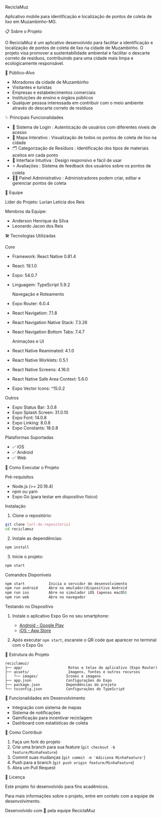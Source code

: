 ReciclaMuz

Aplicativo mobile para identificação e localização de pontos de coleta de lixo em Muzambinho-MG.

📋 Sobre o Projeto

O ReciclaMuz é um aplicativo desenvolvido para facilitar a identificação e localização de pontos de coleta de lixo na cidade de Muzambinho. O projeto visa promover a sustentabilidade ambiental e facilitar o descarte correto de resíduos, contribuindo para uma cidade mais limpa e ecologicamente responsável.

🎯 Público-Alvo

- Moradores da cidade de Muzambinho
- Visitantes e turistas
- Empresas e estabelecimentos comerciais
- Instituições de ensino e órgãos públicos
- Qualquer pessoa interessada em contribuir com o meio ambiente através do descarte correto de resíduos

✨ Principais Funcionalidades

- 🔐  Sistema de Login : Autenticação de usuários com diferentes níveis de acesso
- 📍  Mapa Interativo : Visualização de todos os pontos de coleta de lixo na cidade
- 🗂️  Categorização de Resíduos : Identificação dos tipos de materiais aceitos em cada ponto
- 📱  Interface Intuitiva : Design responsivo e fácil de usar
- ⭐  Avaliações : Sistema de feedback dos usuários sobre os pontos de coleta
- 👨‍💼  Painel Administrativo : Administradores podem criar, editar e gerenciar pontos de coleta

👥 Equipe

 Líder do Projeto:  Lurian Letícia dos Reis

 Membros da Equipe: 
- Anderson Henrique da Silva
- Leonardo Jacon dos Reis

🛠️ Tecnologias Utilizadas

   Core
-  Framework:  React Native 0.81.4
-  React:  19.1.0
-  Expo:   54.0.7
-  Linguagem:  TypeScript 5.9.2

   Navegação e Roteamento
-  Expo Router:   6.0.4
-  React Navigation:  7.1.8
-  React Navigation Native Stack:  7.3.26
-  React Navigation Bottom Tabs:  7.4.7

   Animações e UI
-  React Native Reanimated:   4.1.0
-  React Native Worklets:  0.5.1
-  React Native Screens:   4.16.0
-  React Native Safe Area Context:   5.6.0
-  Expo Vector Icons:  ^15.0.2

Outros
-  Expo Status Bar:   3.0.8
-  Expo Splash Screen:   31.0.10
-  Expo Font:   14.0.8
-  Expo Linking:   8.0.8
-  Expo Constants:   18.0.8

Plataformas Suportadas
- ✅ iOS
- ✅ Android  
- ✅ Web

🚀 Como Executar o Projeto

Pré-requisitos

- Node.js (>= 20.19.4)
- npm ou yarn
- Expo Go (para testar em dispositivo físico)

Instalação

1. Clone o repositório:
```bash
git clone [url-do-repositorio]
cd reciclamuz
```

2. Instale as dependências:
```bash
npm install
```

3. Inicie o projeto:
```bash
npm start
```

 Comandos Disponíveis

```bash
npm start           Inicia o servidor de desenvolvimento
npm run android     Abre no emulador/dispositivo Android
npm run ios         Abre no simulador iOS (apenas macOS)
npm run web         Abre no navegador
```

Testando no Dispositivo

1. Instale o aplicativo  Expo Go  no seu smartphone:
   - [Android - Google Play](https://play.google.com/store/apps/details?id=host.exp.exponent)
   - [iOS - App Store](https://apps.apple.com/app/expo-go/id982107779)

2. Após executar `npm start`, escaneie o QR code que aparecer no terminal com o Expo Go

📁 Estrutura do Projeto

```
reciclamuz/
├── app/                     Rotas e telas do aplicativo (Expo Router)
├── assets/                  Imagens, fontes e outros recursos
│   └── images/             Ícones e imagens
├── app.json                Configurações do Expo
├── package.json            Dependências do projeto
└── tsconfig.json           Configurações do TypeScript
```

 📱 Funcionalidades em Desenvolvimento

- Integração com sistema de mapas
- Sistema de notificações
- Gamificação para incentivar reciclagem
- Dashboard com estatísticas de coleta

🤝 Como Contribuir

1. Faça um fork do projeto
2. Crie uma branch para sua feature (`git checkout -b feature/MinhaFeature`)
3. Commit suas mudanças (`git commit -m 'Adiciona MinhaFeature'`)
4. Push para a branch (`git push origin feature/MinhaFeature`)
5. Abra um Pull Request

📄 Licença

Este projeto foi desenvolvido para fins acadêmicos. 



Para mais informações sobre o projeto, entre em contato com a equipe de desenvolvimento.


Desenvolvido com 💚 pela equipe ReciclaMuz

